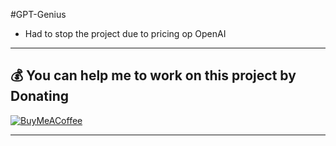 #GPT-Genius

- Had to stop the project due to pricing op OpenAI

---

## 💰 You can help me to work on this project by Donating

[![BuyMeACoffee](https://img.shields.io/badge/Buy%20Me%20a%20Coffee-ffdd00?style=for-the-badge&logo=buy-me-a-coffee&logoColor=black)](https://buymeacoffee.com/meeruxair007)

---
